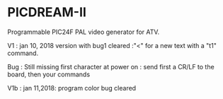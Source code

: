 # PICDREAM-II
Programmable PIC24F PAL video generator for ATV.

V1 : jan 10, 2018 version with  bug1 cleared :"<" for a new text with a "t1" command.

Bug : Still missing first character at power on : send first a CR/LF to the board, then your commands

V1b : jan 11,2018: program color bug cleared
